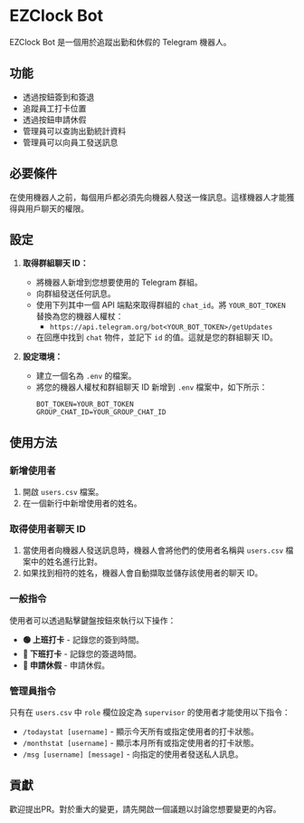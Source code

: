 # EZClock Bot

EZClock Bot 是一個用於追蹤出勤和休假的 Telegram 機器人。

## 功能

*   透過按鈕簽到和簽退
*   追蹤員工打卡位置
*   透過按鈕申請休假
*   管理員可以查詢出勤統計資料
*   管理員可以向員工發送訊息

## 必要條件

在使用機器人之前，每個用戶都必須先向機器人發送一條訊息。這樣機器人才能獲得與用戶聊天的權限。

## 設定

1.  **取得群組聊天 ID：**
    *   將機器人新增到您想要使用的 Telegram 群組。
    *   向群組發送任何訊息。
    *   使用下列其中一個 API 端點來取得群組的 `chat_id`。將 `YOUR_BOT_TOKEN` 替換為您的機器人權杖：
        *   `https://api.telegram.org/bot<YOUR_BOT_TOKEN>/getUpdates`
    *   在回應中找到 `chat` 物件，並記下 `id` 的值。這就是您的群組聊天 ID。

2.  **設定環境：**
    *   建立一個名為 `.env` 的檔案。
    *   將您的機器人權杖和群組聊天 ID 新增到 `.env` 檔案中，如下所示：
        ```
        BOT_TOKEN=YOUR_BOT_TOKEN
        GROUP_CHAT_ID=YOUR_GROUP_CHAT_ID
        ```

## 使用方法

### 新增使用者

1.  開啟 `users.csv` 檔案。
2.  在一個新行中新增使用者的姓名。

### 取得使用者聊天 ID

1.  當使用者向機器人發送訊息時，機器人會將他們的使用者名稱與 `users.csv` 檔案中的姓名進行比對。
2.  如果找到相符的姓名，機器人會自動擷取並儲存該使用者的聊天 ID。

### 一般指令

使用者可以透過點擊鍵盤按鈕來執行以下操作：

*   **🟢 上班打卡** - 記錄您的簽到時間。
*   **🔴 下班打卡** - 記錄您的簽退時間。
*   **📝 申請休假** - 申請休假。

### 管理員指令

只有在 `users.csv` 中 `role` 欄位設定為 `supervisor` 的使用者才能使用以下指令：

*   `/todaystat [username]` - 顯示今天所有或指定使用者的打卡狀態。
*   `/monthstat [username]` - 顯示本月所有或指定使用者的打卡狀態。
*   `/msg [username] [message]` - 向指定的使用者發送私人訊息。

## 貢獻

歡迎提出PR。對於重大的變更，請先開啟一個議題以討論您想要變更的內容。
